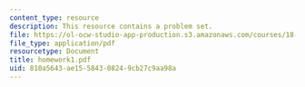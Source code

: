 ```yaml
---
content_type: resource
description: This resource contains a problem set.
file: https://ol-ocw-studio-app-production.s3.amazonaws.com/courses/18-966-geometry-of-manifolds-spring-2007/810a5643ae15584308249cb27c9aa98a_homework1.pdf
file_type: application/pdf
resourcetype: Document
title: homework1.pdf
uid: 810a5643-ae15-5843-0824-9cb27c9aa98a
---
```

